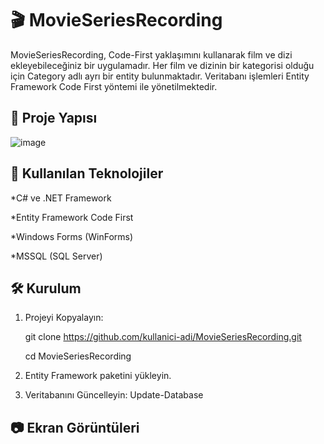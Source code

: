 # 🎬 MovieSeriesRecording
MovieSeriesRecording, Code-First yaklaşımını kullanarak film ve dizi ekleyebileceğiniz bir uygulamadır. 
Her film ve dizinin bir kategorisi olduğu için Category adlı ayrı bir entity bulunmaktadır. 
Veritabanı işlemleri Entity Framework Code First yöntemi ile yönetilmektedir.


## 📂 Proje Yapısı

![image](https://github.com/user-attachments/assets/96059c33-9568-4eba-82a4-38d14d8fad31)




## 📌 Kullanılan Teknolojiler
*C# ve .NET Framework

*Entity Framework Code First

*Windows Forms (WinForms)

*MSSQL (SQL Server)

## 🛠 Kurulum
1) Projeyi Kopyalayın:
   
   git clone https://github.com/kullanici-adi/MovieSeriesRecording.git
   
   cd MovieSeriesRecording

2) Entity Framework paketini yükleyin.

3) Veritabanını Güncelleyin: Update-Database


## 📷 Ekran Görüntüleri

